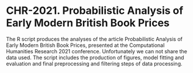# CHR-2021. Probabilistic Analysis of Early Modern British Book Prices
The R script produces the analyses of the article Probabilistic Analysis of Early Modern British Book Prices, presented at the Computational Humanities Research 2021 conference. Unfortunately we can not share the data used. The script includes the production of figures, model fitting and evaluation and final preprocessing and filtering steps of data processing.
